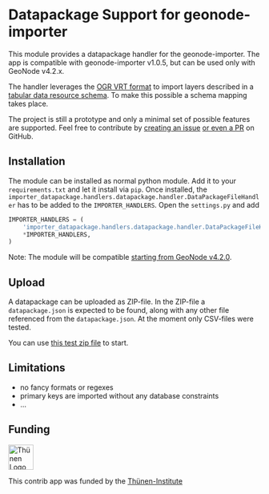 # Datapackage Support for geonode-importer

This module provides a datapackage handler for the geonode-importer.
The app is compatible with geonode-importer v1.0.5, but can be used only with GeoNode v4.2.x.

The handler leverages the [OGR VRT format](https://gdal.org/drivers/vector/vrt.html) to import layers described in a [tabular data resource schema](https://specs.frictionlessdata.io/tabular-data-resource/).
To make this possible a schema mapping takes place.

The project is still a prototype and only a minimal set of possible features are supported.
Feel free to contribute by [creating an issue](https://github.com/GeoNodeUserGroup-DE/importer-datapackage/issues) [or even a PR](https://github.com/GeoNodeUserGroup-DE/importer-datapackage/pulls) on GitHub.

## Installation

The module can be installed as normal python module.
Add it to your `requirements.txt` and let it install via `pip`.
Once installed, the `importer_datapackage.handlers.datapackage.handler.DataPackageFileHandler` has to be added to the `IMPORTER_HANDLERS`.
Open the `settings.py` and add

```py
IMPORTER_HANDLERS = (
    'importer_datapackage.handlers.datapackage.handler.DataPackageFileHandler',
    *IMPORTER_HANDLERS,
)
```

Note: The module will be compatible [starting from GeoNode v4.2.0](https://github.com/GeoNode/geonode/commit/9ca2f13a083e9ca37cd368106864f32e33176499).

## Upload

A datapackage can be uploaded as ZIP-file.
In the ZIP-file a `datapackage.json` is expected to be found, along with any other file referenced from the `datapackage.json`.
At the moment only CSV-files were tested.

You can use [this test zip file](./importer_datapackage/handlers/datapackage/data/valid_data.zip) to start.

## Limitations

- no fancy formats or regexes
- primary keys are imported without any database constraints
- ...

## Funding

<img alt="Thünen Logo" align="middle" height="50" src="https://www.thuenen.de/typo3conf/ext/vc_theme/Resources/Public/Graphics/SVG-Logo.svg"/>

This contrib app was funded by the [Thünen-Institute](https://www.thuenen.de)